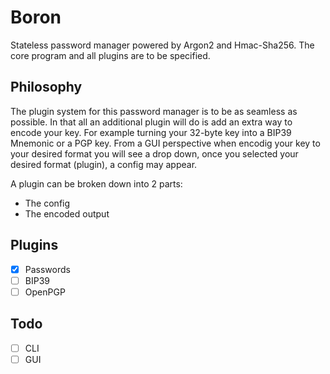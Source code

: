 # Boron
Stateless password manager powered by Argon2 and Hmac-Sha256. The core program and all plugins are to be specified.

## Philosophy
The plugin system for this password manager is to be as seamless as possible. In that all an additional plugin will do is add an extra way to encode your key. For example turning your 32-byte key into a BIP39 Mnemonic or a PGP key. From a GUI perspective when encodig your key to your desired format you will see a drop down, once you selected your desired format (plugin), a config may appear.

A plugin can be broken down into 2 parts:
- The config
- The encoded output



## Plugins
- [x] Passwords
- [ ] BIP39
- [ ] OpenPGP

## Todo
- [ ] CLI
- [ ] GUI